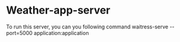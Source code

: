 # Weather-app-server
To run this server, you can you following command
waitress-serve --port=5000 application:application
